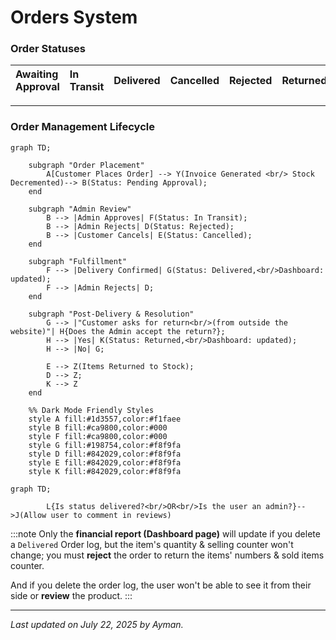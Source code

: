 # Orders System

### Order Statuses

| Awaiting Approval | In Transit | Delivered | Cancelled | Rejected | Returned |
| :---------------- | :--------- | :-------- | :-------- | :------- | :------- |

---

### Order Management Lifecycle

```mermaid
graph TD;

    subgraph "Order Placement"
        A[Customer Places Order] --> Y(Invoice Generated <br/> Stock Decremented)--> B(Status: Pending Approval);
    end

    subgraph "Admin Review"
        B --> |Admin Approves| F(Status: In Transit);
        B --> |Admin Rejects| D(Status: Rejected);
        B --> |Customer Cancels| E(Status: Cancelled);
    end

    subgraph "Fulfillment"
        F --> |Delivery Confirmed| G(Status: Delivered,<br/>Dashboard: updated);
        F --> |Admin Rejects| D;
    end

    subgraph "Post-Delivery & Resolution"
        G --> |"Customer asks for return<br/>(from outside the website)"| H{Does the Admin accept the return?};
        H --> |Yes| K(Status: Returned,<br/>Dashboard: updated);
        H --> |No| G;

        E --> Z(Items Returned to Stock);
        D --> Z;
        K --> Z
    end

    %% Dark Mode Friendly Styles
    style A fill:#1d3557,color:#f1faee
    style B fill:#ca9800,color:#000
    style F fill:#ca9800,color:#000
    style G fill:#198754,color:#f8f9fa
    style D fill:#842029,color:#f8f9fa
    style E fill:#842029,color:#f8f9fa
    style K fill:#842029,color:#f8f9fa
```

```mermaid
graph TD;

        L{Is status delivered?<br/>OR<br/>Is the user an admin?}-->J(Allow user to comment in reviews)
```

:::note
Only the **financial report (Dashboard page)** will update if you delete a `Delivered` Order log, but the item's quantity & selling counter won't change; you must **reject** the order to return the items' numbers & sold items counter.

And if you delete the order log, the user won't be able to see it from their side or **review** the product.
:::

---

_Last updated on July 22, 2025 by Ayman._
